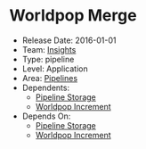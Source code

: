 # Worldpop Merge
* Release Date: 2016-01-01
* Team: [Insights](../teams/insights.md)
* Type: pipeline
* Level: Application
* Area: [Pipelines](../areas/pipelines.png)
* Dependents:
  * [Pipeline Storage](pipeline-storage.md)
  * [Worldpop Increment](worldpop-increment.md)
* Depends On:
  * [Pipeline Storage](pipeline-storage.md)
  * [Worldpop Increment](worldpop-increment.md)
